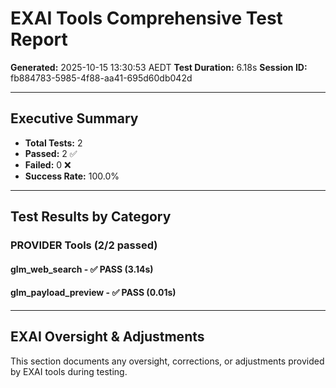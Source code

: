 # EXAI Tools Comprehensive Test Report
**Generated:** 2025-10-15 13:30:53 AEDT
**Test Duration:** 6.18s
**Session ID:** fb884783-5985-4f88-aa41-695d60db042d

---

## Executive Summary

- **Total Tests:** 2
- **Passed:** 2 ✅
- **Failed:** 0 ❌
- **Success Rate:** 100.0%

---

## Test Results by Category

### PROVIDER Tools (2/2 passed)

#### glm_web_search - ✅ PASS (3.14s)


#### glm_payload_preview - ✅ PASS (0.01s)


---

## EXAI Oversight & Adjustments

This section documents any oversight, corrections, or adjustments provided by EXAI tools during testing.

